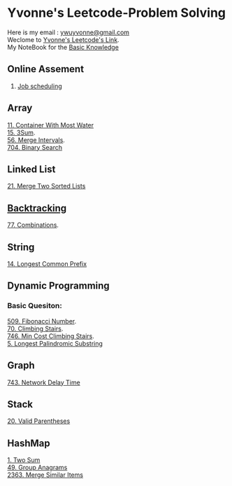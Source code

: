 # Yvonne's Leetcode-Problem Solving
Here is my email : <ywuyvonne@gmail.com>\
Weclome to [Yvonne's Leetcode's Link](leetcode-cn.com/u/yvonnewu/).     
My NoteBook for the [Basic Knowledge](https://github.com/Luchanaaaaa/LeetCode/blob/main/baseKnowledge.md)

## Online Assement 
1. [Job scheduling](https://github.com/Luchanaaaaa/LeetCode/issues/2)

## Array    
[11. Container With Most Water](https://github.com/Luchanaaaaa/LeetCode/issues/14)     
[15. 3Sum](https://github.com/Luchanaaaaa/LeetCode/issues/11).   
[56. Merge Intervals](https://github.com/Luchanaaaaa/LeetCode/issues/4).    
[704. Binary Search](https://github.com/Luchanaaaaa/LeetCode/issues/5)       
 
## Linked List    
[21. Merge Two Sorted Lists](https://github.com/Luchanaaaaa/LeetCode/issues/20)
 
## [Backtracking](https://github.com/Luchanaaaaa/LeetCode/issues/12)
[77. Combinations](https://github.com/Luchanaaaaa/LeetCode/issues/3).  


## String
[14. Longest Common Prefix](https://github.com/Luchanaaaaa/LeetCode/issues/13)

## Dynamic Programming
### Basic Quesiton:
[509. Fibonacci Number](https://github.com/Luchanaaaaa/LeetCode/issues/17).   
[70. Climbing Stairs](https://github.com/Luchanaaaaa/LeetCode/issues/18).    
[746. Min Cost Climbing Stairs](https://github.com/Luchanaaaaa/LeetCode/issues/19).     
[5. Longest Palindromic Substring](https://github.com/Luchanaaaaa/LeetCode/issues/6)


## Graph
[743. Network Delay Time](https://github.com/Luchanaaaaa/LeetCode/issues/10)

## Stack
[20. Valid Parentheses]([./Stack/stackQuestion.md](https://github.com/Luchanaaaaa/LeetCode/issues/1))

## HashMap
[1. Two Sum](https://github.com/Luchanaaaaa/LeetCode/issues/22)    
[49. Group Anagrams](https://github.com/Luchanaaaaa/LeetCode/issues/15)    
[2363. Merge Similar Items](https://github.com/Luchanaaaaa/LeetCode/issues/16)
